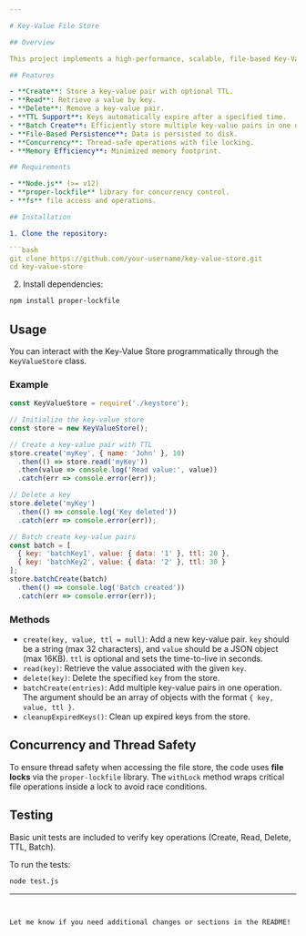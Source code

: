 ```yaml
---

# Key-Value File Store

## Overview

This project implements a high-performance, scalable, file-based Key-Value Data Store using **Node.js**. It supports basic operations like **Create**, **Read**, **Delete**, and additional features like **TTL (Time-to-Live)** for keys, **Batch Create** operations, and **File-based persistence**. It ensures **concurrency** and **thread-safety** using file locks, and handles **error cases** such as key expirations and duplicate keys.

## Features

- **Create**: Store a key-value pair with optional TTL.
- **Read**: Retrieve a value by key.
- **Delete**: Remove a key-value pair.
- **TTL Support**: Keys automatically expire after a specified time.
- **Batch Create**: Efficiently store multiple key-value pairs in one operation.
- **File-Based Persistence**: Data is persisted to disk.
- **Concurrency**: Thread-safe operations with file locking.
- **Memory Efficiency**: Minimized memory footprint.

## Requirements

- **Node.js** (>= v12)
- **proper-lockfile** library for concurrency control.
- **fs** file access and operations.

## Installation

1. Clone the repository:

```bash
git clone https://github.com/your-username/key-value-store.git
cd key-value-store
```

2. Install dependencies:

```bash
npm install proper-lockfile
```

## Usage

You can interact with the Key-Value Store programmatically through the `KeyValueStore` class.

### Example

```js
const KeyValueStore = require('./keystore');

// Initialize the key-value store
const store = new KeyValueStore();

// Create a key-value pair with TTL
store.create('myKey', { name: 'John' }, 10)
  .then(() => store.read('myKey'))
  .then(value => console.log('Read value:', value))
  .catch(err => console.error(err));

// Delete a key
store.delete('myKey')
  .then(() => console.log('Key deleted'))
  .catch(err => console.error(err));

// Batch create key-value pairs
const batch = [
  { key: 'batchKey1', value: { data: '1' }, ttl: 20 },
  { key: 'batchKey2', value: { data: '2' }, ttl: 30 }
];
store.batchCreate(batch)
  .then(() => console.log('Batch created'))
  .catch(err => console.error(err));
```

### Methods

- `create(key, value, ttl = null)`: Add a new key-value pair. `key` should be a string (max 32 characters), and `value` should be a JSON object (max 16KB). `ttl` is optional and sets the time-to-live in seconds.
- `read(key)`: Retrieve the value associated with the given `key`.
- `delete(key)`: Delete the specified `key` from the store.
- `batchCreate(entries)`: Add multiple key-value pairs in one operation. The argument should be an array of objects with the format `{ key, value, ttl }`.
- `cleanupExpiredKeys()`: Clean up expired keys from the store.

## Concurrency and Thread Safety

To ensure thread safety when accessing the file store, the code uses **file locks** via the `proper-lockfile` library. The `withLock` method wraps critical file operations inside a lock to avoid race conditions.

## Testing

Basic unit tests are included to verify key operations (Create, Read, Delete, TTL, Batch).

To run the tests:

```bash
node test.js
```




---
```


Let me know if you need additional changes or sections in the README!
